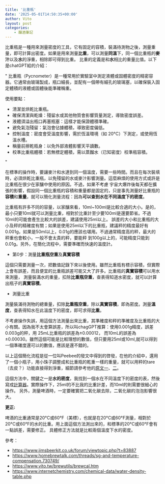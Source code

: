 ```yaml
---
title: '比重瓶'
date: '2025-05-01T14:50:35+00:00'
author: Vito
layout: post
categories:
    - 釀酒筆記
---
```


比重瓶是一種用來測量密度的工具，它有固定的容積，裝滿待測物之後，測量重量，即可計算出密度。如果是用來測量**比重**，可以測量**同溫**下，同一個比重瓶的**麥汁**以及**水**的淨重，相除即可得到比重。
比重的定義是和**水**相比的重量比值。以下是chatGPT給的介紹：

"
比重瓶（Pycnometer）是一種常用於實驗室中測定液體或固體密度的精密容器。它通常由玻璃製成，瓶口細長，並配有一個帶有細孔的玻璃塞，以確保裝入固定體積的液體或固體後能準確稱重。

使用要點：

- 清潔並烘乾比重瓶。
- 確保清潔與乾燥：殘留水或其他物質會影響質量測定，導致密度誤差。
- 液體須溢出瓶口再塞瓶塞：這樣才能保證體積準確。
- 避免氣泡殘留：氣泡會佔據體積，導致密度偏低。
- 控制溫度：密度會受溫度影響，需於恆溫環境（如 20°C）下測定，或使用恆溫水槽。
- 稱量前擦乾瓶身：以免外部液體影響天平讀數。
- 校準比重瓶體積：若無標定體積，需以蒸餾水（已知密度）校準瓶容積。

"

在標準的操作時，要讓麥汁和水達到同一個溫度，需要一些時間。而且在每次裝填時，必須烘乾比重瓶，以免殘留的水或麥汁影響測量。這麼麻煩的使用方式或許是比重瓶在很少在家釀中使用的原因。不過，如果不考慮
宇宙大爆炸後每天都在擴張的影響，假設同一個比重瓶的容積和重量都是固定的，只是事先測量好比重瓶的**容積**和**重量**，就可以簡化測量流程：因為**可以查到水在不同溫度下的密度**。

比重瓶有許多不同的容量，以家釀來看，10ml~100ml是比較合適的大小。是的，最小只要10ml就可以測量比重，相對於比重計至少要100ml是還要節省。不過10ml的可能會產生比較大的誤差，建議使用25ml以上。
誤差的大小和比重瓶的大小及秤的精確度有關；如果是使用25ml以下的比重瓶，建議秤的精度最好有0.001g，如果是50ml以上，0.01g的應該也堪用。不過通常精度高的秤，最大的秤重也會較小，一般不會太貴的秤，要能秤
到100g以上的，可能精度只能到0.01g。另外，在簡化流程中，需要準確而快速的溫度計。

- 第0步：測量**比重瓶空重**及**真實容積**

這個只需要測量一次，把數值記錄下來以後使用。雖然比重瓶有標示容積，但實際上會有誤差，而且便宜的比重瓶誤差可能又大了許多。比重瓶的**真實容積**可以用水來測量，
測量裝滿水的重量，扣除**比重瓶空重**，查表得知道水密度，就可以計算出瓶子的**真實容積**。

- 測量比重

測量裝滿待測物的總重量，扣除**比重瓶空重**，除以**真實容積**，即為密度。測量**溫度**，查表得知水在此溫度下的密度，即可求得**比重**。


不考慮操作失誤，用這個方法測量出來比重，其準確度和秤的準確度及比重瓶的大小有關。因為我不太會算誤差，所以叫chagGPT推算：使用0.001g精度，誤差0.003g的秤，用
25mL比重瓶的誤差為±0.00012， 而10mL的誤差為±0.00030。雖然這個可能是比較理想的數值，但只要用25ml或10ml,就可以得到一個準確度還可以的數值，應該是還不錯的。

以上這個簡化流程是從一位叫Peebee的發文中得到的啓發，在他的介紹中，還用了一個小瓶子，用小珠子調整成和比重瓶的乾重一樣的重量，就可以用秤的tare（去皮？）功能直接得到淨重，細節請參考他的[原文一](https://www.jimsbeerkit.co.uk/forum/viewtopic.php?t=83887)、[二](https://www.homebrewtalk.com/threads/sg-and-temperature-compensation.730749/)。

這個方法中，關鍵之一是**水的密度**，我找到一個水在不同溫度下的密度的表，然後寫成[計算器](https://www.vito.tw/brewutils/brewcal.htm)。實際操作下，25ml的不比我的比重計差，而10ml的則需要很細心的操作。
另外，測量啤酒時，一定要確實把二氧化碳去除，二氧化碳的泡泡影響很大。

**更正:**

啤酒的比重通常是20&deg;C或60&deg;F（美標），也就是在20&deg;C或60&deg;F測量，相對於20&deg;C或60&deg;F的水的比重。用上面這個方法測出來的，和標準的20&deg;C或60&deg;F會有一點誤差，需要修正。
具體修正方法就是比較兩個溫度下水的密度。

參考：
- https://www.jimsbeerkit.co.uk/forum/viewtopic.php?t=83887
- https://www.homebrewtalk.com/threads/sg-and-temperature-compensation.730749/
- https://www.vito.tw/brewutils/brewcal.htm
- https://www.internetchemistry.com/chemical-data/water-density-table.php